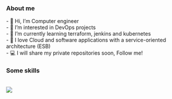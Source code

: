 <h3>About me</h3>
<p align="left">
- 👋 Hi, I’m Computer engineer <br>
- 👀 I’m interested in DevOps projects <br>
- 🌱 I’m currently learning terraform, jenkins and kubernetes <br>
- 💞️ I love Cloud and software applications with a service-oriented architecture (ESB)<br>
- 💻 I will share my private repositories soon, Follow me!
</p>
  <p align="center"> <h3>Some skills</h3> <br>
  <a href="https://skillicons.dev"> 
    <img src="https://skillicons.dev/icons?i=git,kubernetes,jenkins,linux,docker,mysql,postgres,postman,java,azure,eclipse"/>
  </a>
</p>
